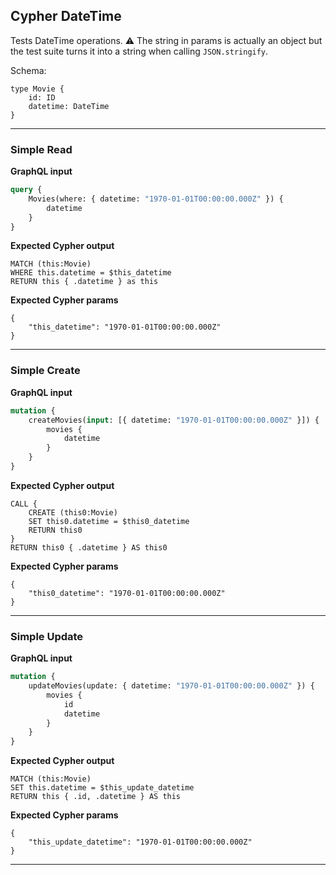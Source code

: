 ## Cypher DateTime

Tests DateTime operations. ⚠ The string in params is actually an object but the test suite turns it into a string when calling `JSON.stringify`.

Schema:

```schema
type Movie {
    id: ID
    datetime: DateTime
}
```

---

### Simple Read

**GraphQL input**

```graphql
query {
    Movies(where: { datetime: "1970-01-01T00:00:00.000Z" }) {
        datetime
    }
}
```

**Expected Cypher output**

```cypher
MATCH (this:Movie)
WHERE this.datetime = $this_datetime
RETURN this { .datetime } as this
```

**Expected Cypher params**

```cypher-params
{
    "this_datetime": "1970-01-01T00:00:00.000Z"
}
```

---

### Simple Create

**GraphQL input**

```graphql
mutation {
    createMovies(input: [{ datetime: "1970-01-01T00:00:00.000Z" }]) {
        movies {
            datetime
        }
    }
}
```

**Expected Cypher output**

```cypher
CALL {
    CREATE (this0:Movie)
    SET this0.datetime = $this0_datetime
    RETURN this0
}
RETURN this0 { .datetime } AS this0
```

**Expected Cypher params**

```cypher-params
{
    "this0_datetime": "1970-01-01T00:00:00.000Z"
}
```

---

### Simple Update

**GraphQL input**

```graphql
mutation {
    updateMovies(update: { datetime: "1970-01-01T00:00:00.000Z" }) {
        movies {
            id
            datetime
        }
    }
}
```

**Expected Cypher output**

```cypher
MATCH (this:Movie)
SET this.datetime = $this_update_datetime
RETURN this { .id, .datetime } AS this
```

**Expected Cypher params**

```cypher-params
{
    "this_update_datetime": "1970-01-01T00:00:00.000Z"
}
```

---
